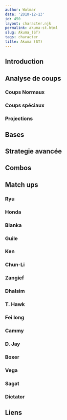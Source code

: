 ```yaml
---
author: Wolmar
date: '2010-12-13'
id: 450
layout: character.njk
permalink: akuma-st.html
slug: Akuma_(ST)
tags: character
title: Akuma (ST)
---
```


## Introduction

## Analyse de coups

### Coups Normaux

### Coups spéciaux

### Projections

## Bases

## Strategie avancée

## Combos

## Match ups

### Ryu

### Honda

### Blanka

### Guile

### Ken

### Chun-Li

### Zangief

### Dhalsim

### T. Hawk

### Fei long

### Cammy

### D. Jay

### Boxer

### Vega

### Sagat

### Dictator

## Liens